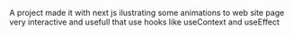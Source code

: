 A project made it with next js ilustrating some animations to web site page very interactive and usefull  that use hooks like useContext and useEffect